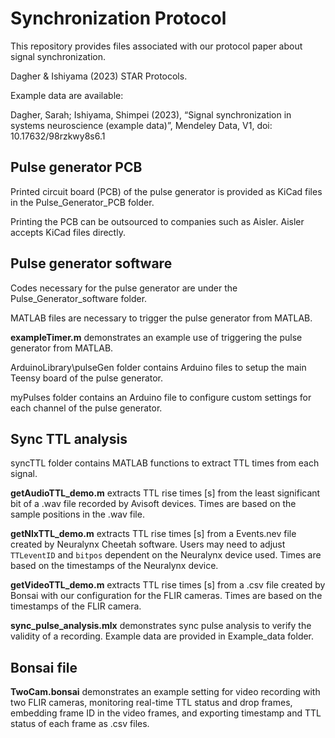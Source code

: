 # Synchronization Protocol

This repository provides files associated with our protocol paper about signal synchronization.

Dagher & Ishiyama (2023) STAR Protocols.



Example data are available:

Dagher, Sarah; Ishiyama, Shimpei (2023), “Signal synchronization in systems neuroscience (example data)”, Mendeley Data, V1, doi: 10.17632/98rzkwy8s6.1



## Pulse generator PCB

Printed circuit board (PCB) of the pulse generator is provided as KiCad files in the Pulse_Generator_PCB folder.



Printing the PCB can be outsourced to companies such as Aisler. Aisler accepts KiCad files directly.



## Pulse generator software

Codes necessary for the pulse generator are under the Pulse_Generator_software folder.



MATLAB files are necessary to trigger the pulse generator from MATLAB.

**exampleTimer.m** demonstrates an example use of triggering the pulse generator from MATLAB.



ArduinoLibrary\pulseGen folder contains Arduino files to setup the main Teensy board of the pulse generator.



myPulses folder contains an Arduino file to configure custom settings for each channel of the pulse generator.



## Sync TTL analysis

syncTTL folder contains MATLAB functions to extract TTL times from each signal.

**getAudioTTL_demo.m** extracts TTL rise times [s] from the least significant bit of a .wav file recorded by Avisoft devices. Times are based on the sample positions in the .wav file.



**getNlxTTL_demo.m**  extracts TTL rise times [s] from a Events.nev file created by Neuralynx Cheetah software. Users may need to adjust `TTLeventID` and `bitpos` dependent on the Neuralynx device used. Times are based on the timestamps of the Neuralynx device.



**getVideoTTL_demo.m** extracts TTL rise times [s] from a .csv file created by Bonsai with our configuration for the FLIR cameras. Times are based on the timestamps of the FLIR camera.



**sync_pulse_analysis.mlx** demonstrates sync pulse analysis to verify the validity of a recording. Example data are provided in Example_data folder.



## Bonsai file

**TwoCam.bonsai** demonstrates an example setting for video recording with two FLIR cameras, monitoring real-time TTL status and drop frames, embedding frame ID in the video frames, and exporting timestamp and TTL status of each frame as .csv files.
